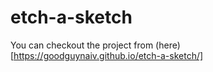 # etch-a-sketch
You can checkout the project from (here)[https://goodguynaiv.github.io/etch-a-sketch/]